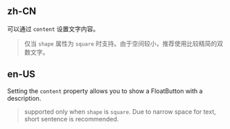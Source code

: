 ## zh-CN

可以通过 `content` 设置文字内容。

> 仅当 `shape` 属性为 `square` 时支持。由于空间较小，推荐使用比较精简的双数文字。

## en-US

Setting the `content` property allows you to show a FloatButton with a description.

> supported only when `shape` is `square`. Due to narrow space for text, short sentence is recommended.
